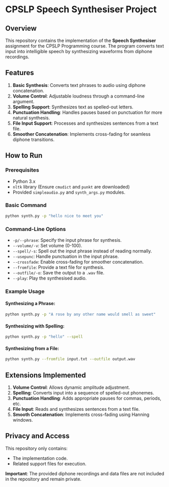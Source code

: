 # CPSLP Speech Synthesiser Project

## Overview
This repository contains the implementation of the **Speech Synthesiser** assignment for the CPSLP Programming course. The program converts text input into intelligible speech by synthesizing waveforms from diphone recordings.

## Features
1. **Basic Synthesis**: Converts text phrases to audio using diphone concatenation.
2. **Volume Control**: Adjustable loudness through a command-line argument.
3. **Spelling Support**: Synthesizes text as spelled-out letters.
4. **Punctuation Handling**: Handles pauses based on punctuation for more natural synthesis.
5. **File Input Support**: Processes and synthesizes sentences from a text file.
6. **Smoother Concatenation**: Implements cross-fading for seamless diphone transitions.

## How to Run
### Prerequisites
- Python 3.x
- `nltk` library (Ensure `cmudict` and `punkt` are downloaded)
- Provided `simpleaudio.py` and `synth_args.py` modules.

### Basic Command
```bash
python synth.py -p "hello nice to meet you"
```

### Command-Line Options
- `-p/--phrase`: Specify the input phrase for synthesis.
- `--volume/-v`: Set volume (0-100).
- `--spell/-s`: Spell out the input phrase instead of reading normally.
- `--usepunc`: Handle punctuation in the input phrase.
- `--crossfade`: Enable cross-fading for smoother concatenation.
- `--fromfile`: Provide a text file for synthesis.
- `--outfile/-o`: Save the output to a `.wav` file.
- `--play`: Play the synthesised audio.

### Example Usage
#### Synthesizing a Phrase:
```bash
python synth.py -p "A rose by any other name would smell as sweet"
```

#### Synthesizing with Spelling:
```bash
python synth.py -p "hello" --spell
```

#### Synthesizing from a File:
```bash
python synth.py --fromfile input.txt --outfile output.wav
```

## Extensions Implemented
1. **Volume Control**: Allows dynamic amplitude adjustment.
2. **Spelling**: Converts input into a sequence of spelled-out phonemes.
3. **Punctuation Handling**: Adds appropriate pauses for commas, periods, etc.
4. **File Input**: Reads and synthesizes sentences from a text file.
5. **Smooth Concatenation**: Implements cross-fading using Hanning windows.

## Privacy and Access
This repository only contains:
- The implementation code.
- Related support files for execution.

**Important**: The provided diphone recordings and data files are not included in the repository and remain private.
